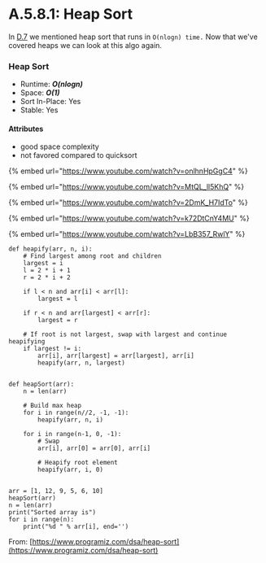 # A.5.8.1: Heap Sort

In [D.7](../../a.10-sorting-algorithms) we mentioned heap sort that runs in `O(nlogn) time.` Now that we've covered heaps we can look at this algo again.

### Heap Sort

* Runtime: _**O(nlogn)**_
* Space: _**O(1)**_
* Sort In-Place: Yes
* Stable: Yes

#### Attributes

* good space complexity
* not favored compared to quicksort

{% embed url="https://www.youtube.com/watch?v=onlhnHpGgC4" %}

{% embed url="https://www.youtube.com/watch?v=MtQL_ll5KhQ" %}

{% embed url="https://www.youtube.com/watch?v=2DmK_H7IdTo" %}

{% embed url="https://www.youtube.com/watch?v=k72DtCnY4MU" %}

{% embed url="https://www.youtube.com/watch?v=LbB357_RwlY" %}

```
def heapify(arr, n, i):
    # Find largest among root and children
    largest = i
    l = 2 * i + 1
    r = 2 * i + 2

    if l < n and arr[i] < arr[l]:
        largest = l

    if r < n and arr[largest] < arr[r]:
        largest = r

    # If root is not largest, swap with largest and continue heapifying
    if largest != i:
        arr[i], arr[largest] = arr[largest], arr[i]
        heapify(arr, n, largest)


def heapSort(arr):
    n = len(arr)

    # Build max heap
    for i in range(n//2, -1, -1):
        heapify(arr, n, i)

    for i in range(n-1, 0, -1):
        # Swap
        arr[i], arr[0] = arr[0], arr[i]

        # Heapify root element
        heapify(arr, i, 0)


arr = [1, 12, 9, 5, 6, 10]
heapSort(arr)
n = len(arr)
print("Sorted array is")
for i in range(n):
    print("%d " % arr[i], end='')
```

From: [https://www.programiz.com/dsa/heap-sort](https://www.programiz.com/dsa/heap-sort)
